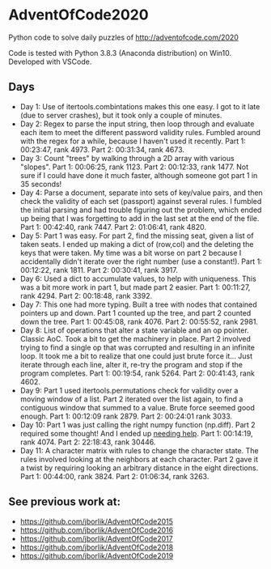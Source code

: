 # AdventOfCode2020

Python code to solve daily puzzles of http://adventofcode.com/2020

Code is tested with Python 3.8.3 (Anaconda distribution) on Win10. Developed with VSCode.

## Days

* Day 1:  Use of itertools.combintations makes this one easy.  I got to it late (due to server crashes), but it took only a couple of minutes.
* Day 2:  Regex to parse the input string, then loop through and evaluate each item to meet the different password validity rules.  Fumbled around with the regex for a while, because I haven't used it recently.  Part 1: 00:23:47, rank 4973.  Part 2: 00:31:34, rank 4673.
* Day 3:  Count "trees" by walking through a 2D array with various "slopes".  Part 1: 00:06:25, rank 1123.  Part 2: 00:12:33, rank 1477.  Not sure if I could have done it much faster, although someone got part 1 in 35 seconds!
* Day 4:  Parse a document, separate into sets of key/value pairs, and then check the validity of each set (passport) against several rules.  I fumbled the initial parsing and had trouble figuring out the problem, which ended up being that I was forgetting to add in the last set at the end of the file.  Part 1: 00:42:40, rank 7447.  Part 2: 01:06:41, rank 4820.
* Day 5:  Part 1 was easy.  For part 2, find the missing seat, given a list of taken seats.  I ended up making a dict of (row,col) and the deleting the keys that were taken.  My time was a bit worse on part 2 because I accidentally didn't iterate over the right number (use a constant!).  Part 1:  00:12:22, rank 1811.  Part 2: 00:30:41, rank 3917.
* Day 6:  Used a dict to accumulate values, to help with uniqueness.  This was a bit more work in part 1, but made part 2 easier.  Part 1: 00:11:27, rank 4294.  Part 2: 00:18:48, rank 3392.
* Day 7:  This one had more typing.  Built a tree with nodes that contained pointers up and down.  Part 1 counted up the tree, and part 2 counted down the tree.  Part 1:  00:45:08, rank 4076.  Part 2: 00:55:52, rank 2981.
* Day 8:  List of operations that alter a state variable and an op pointer.  Classic AoC.  Took a bit to get the machinery in place.  Part 2 involved trying to find a single op that was corrupted and resulting in an infinite loop.  It took me a bit to realize that one could just brute force it... Just iterate through each line, alter it, re-try the program and stop if the program completes.  Part 1: 00:19:54, rank 5264.  Part 2: 00:41:43, rank 4602.
* Day 9:  Part 1 used itertools.permutations check for validity over a moving window of a list.  Part 2 iterated over the list again, to find a contiguous window that summed to a value.  Brute force seemed good enough.  Part 1: 00:12:09 rank 2879.  Part 2: 00:24:01 rank 3033.
* Day 10:  Part 1 was just calling the right numpy function (np.diff).  Part 2 required some thought!  And I ended up [needing help]( https://github.com/neelakantankk/Advent_of_Code_2020/blob/main/Day_10/day_10.py).  Part 1: 00:14:19, rank 4074.  Part 2: 22:18:43, rank 30446.
* Day 11:  A character matrix with rules to change the character state.  The rules involved looking at the neighbors at each character.  Part 2 gave it a twist by requiring looking an arbitrary distance in the eight directions.  Part 1: 00:44:00, rank 3824.  Part 2: 01:06:34, rank 3263.



## See previous work at:
* https://github.com/jborlik/AdventOfCode2015
* https://github.com/jborlik/AdventOfCode2016
* https://github.com/jborlik/AdventOfCode2017
* https://github.com/jborlik/AdventOfCode2018
* https://github.com/jborlik/AdventOfCode2019

